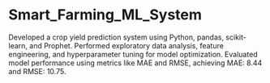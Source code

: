 # Smart_Farming_ML_System
Developed a crop yield prediction system using Python, pandas, scikit-learn, and Prophet. Performed exploratory data analysis, feature engineering, and hyperparameter tuning for model optimization. Evaluated model performance using metrics like MAE and RMSE, achieving MAE: 8.44 and RMSE: 10.75.
